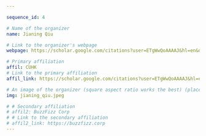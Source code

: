 ```yaml
---

sequence_id: 4

# Name of the organizer
name: Jianing Qiu

# Link to the organizer's webpage
webpage: https://scholar.google.com/citations?user=ETgWwQoAAAAJ&hl=en&oi=ao

# Primary affiliation
affil: CUHK
# Link to the primary affiliation
affil_link: https://scholar.google.com/citations?user=ETgWwQoAAAAJ&hl=en&oi=ao

# An image of the organizer (square aspect ratio works the best) (place in the `assets/img/organizers` directory)
img: jianing_qiu.jpeg

# # Secondary affiliation
# affil2: BuzzFizz Corp
# # Link to the secondary affiliation
# affil2_link: https://buzzfizz.corp
---
```

